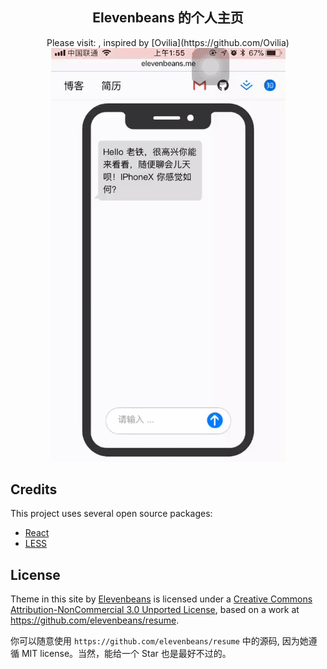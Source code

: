 ## <center>Elevenbeans 的个人主页</center>

<center>Please visit: <http://elevenbeans.me>, inspired by [Ovilia](https://github.com/Ovilia)</center>

<div style="display:flex">
	<div width="375px" style="margin: 0 auto">
	 <img  width="375px" src = "./src/img/overview.gif" />
	</div>
</div>

## Credits

This project uses several open source packages:

+ [React](https://github.com/facebook/react)
+ [LESS](https://github.com/less/less.js)


## License

Theme in this site</span> by <a href="https://github.com/elevenbeans">Elevenbeans</a> is licensed under a <a rel="license" href="http://creativecommons.org/licenses/by-nc/3.0/">Creative Commons Attribution-NonCommercial 3.0 Unported License</a>, based on a work at <a href="http://github.com/ovilia/blog">https://github.com/elevenbeans/resume</a>.

你可以随意使用 `https://github.com/elevenbeans/resume` 中的源码, 因为她遵循 MIT license。当然，能给一个 Star 也是最好不过的。